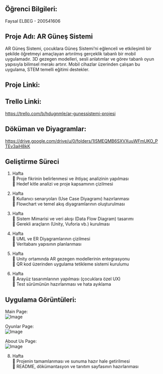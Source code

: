 ## Öğrenci Bilgileri:  
Faysal ELBEG - 200541606


## Proje Adı: AR Güneş Sistemi  
AR Güneş Sistemi, çocuklara Güneş Sistemi’ni eğlenceli ve etkileşimli bir şekilde öğretmeyi amaçlayan artırılmış gerçeklik tabanlı bir mobil uygulamadır.
3D gezegen modelleri, sesli anlatımlar ve görev tabanlı oyun yapısıyla bilimsel merakı artırır.
Mobil cihazlar üzerinden çalışan bu uygulama, STEM temelli eğitimi destekler.

## Proje Linki:  

## Trello Linki:  
https://trello.com/b/hdugnmle/ar-gunessistemi-projesi

## Döküman ve Diyagramlar:  
https://drive.google.com/drive/u/0/folders/1lSMEQMB6SXVXuuWFmUKO_PTEv3aiH8kK

## Geliştirme Süreci  
1. Hafta  
🔹 Proje fikrinin belirlenmesi ve ihtiyaç analizinin yapılması  
🔹 Hedef kitle analizi ve proje kapsamının çizilmesi

2. Hafta  
🔹 Kullanıcı senaryoları (Use Case Diyagramı) hazırlanması  
🔹 Flowchart ve temel akış diyagramlarının oluşturulması

3. Hafta  
🔹 Sistem Mimarisi ve veri akışı (Data Flow Diagram) tasarımı  
🔹 Gerekli araçların (Unity, Vuforia vb.) kurulması

4. Hafta  
🔹 UML ve ER Diyagramlarının çizilmesi  
🔹 Veritabanı yapısının planlanması

5. Hafta  
🔹 Unity ortamında AR gezegen modellerinin entegrasyonu  
🔹 QR kod üzerinden uygulama tetikleme sistemi kurulumu

6. Hafta  
🔹 Arayüz tasarımlarının yapılması (çocuklara özel UX)  
🔹 Test sürümünün hazırlanması ve hata ayıklama


## Uygulama Görüntüleri:  
Main Page:  
![Image](https://github.com/user-attachments/assets/df97153c-c444-45b3-ad68-7e501f5e4ec9)

Oyunlar Page:  
![Image](https://github.com/user-attachments/assets/4cc3ba18-8423-4c9e-ad6a-ccf8ab95f1b5)

About Us Page:  
![Image](https://github.com/user-attachments/assets/71c6066a-365b-4c6a-90d4-2593883d171c)

8. Hafta  
🔹 Projenin tamamlanması ve sunuma hazır hale getirilmesi  
🔹 README, dökümantasyon ve tanıtım sayfasının hazırlanması

